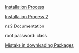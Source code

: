 [Installation Process](https://networksimulationtools.com/how-to-install-ns3-in-windows/)

[Installation Process 2](https://www.nsnam.org/wiki/Installation)

[ns3 Documentation](https://www.nsnam.org/docs/release/3.27/tutorial/ns-3-tutorial.pdf)

root password: class

[Mistake in downloading Packages](https://stackoverflow.com/questions/41919442/opensuse-linux-no-provider-for-libglib-dev-libgcrypt-dev-found)
